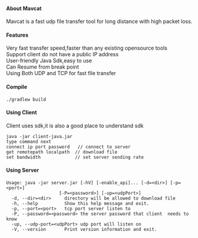 #### **About Mavcat**

Mavcat is a fast udp file transfer tool for long distance with high packet loss.

#### **Features**
Very fast transfer speed,faster than any existing opensource tools  
Support client do not have a public IP address  
User-friendly Java Sdk,easy to use  
Can Resume from break point  
Using Both UDP and TCP for fast file transfer  

#### **Compile**
`./gradlew build`

#### **Using Client**
Client uses sdk,it is also a good place to understand sdk
```
java -jar client-java.jar
type command next
connect ip port password   // connect to server
get remotepath localpath  // download file
set bandwidth             // set server sending rate
```

#### **Using Server**

```
Usage: java -jar server.jar [-hV] [-enable_api]... [-d=<dir>] [-p=<port>]
                    [-P=<password>] [-up=<udpPort>]
  -d, --dir=<dir>     directory will be allowed to download file
  -h, --help          Show this help message and exit.
  -p, --port=<port>   tcp port server listen to
  -P, --password=<password> the server password that client  needs to know
  -up, --udp-port=<udpPort> udp port will listen on
  -V, --version       Print version information and exit.
```
